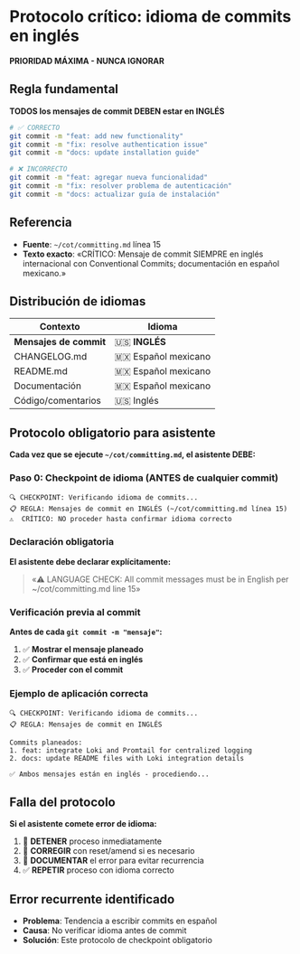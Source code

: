 # Protocolo crítico: idioma de commits en inglés

**PRIORIDAD MÁXIMA - NUNCA IGNORAR**

## Regla fundamental

**TODOS los mensajes de commit DEBEN estar en INGLÉS**

```bash
# ✅ CORRECTO
git commit -m "feat: add new functionality"
git commit -m "fix: resolve authentication issue" 
git commit -m "docs: update installation guide"

# ❌ INCORRECTO
git commit -m "feat: agregar nueva funcionalidad"
git commit -m "fix: resolver problema de autenticación"
git commit -m "docs: actualizar guía de instalación"
```

## Referencia

- **Fuente**: `~/cot/committing.md` línea 15
- **Texto exacto**: «CRÍTICO: Mensaje de commit SIEMPRE en inglés internacional con Conventional Commits; documentación en español mexicano.»

## Distribución de idiomas

| Contexto | Idioma |
|----------|--------|
| **Mensajes de commit** | 🇺🇸 **INGLÉS** |
| CHANGELOG.md | 🇲🇽 Español mexicano |
| README.md | 🇲🇽 Español mexicano |
| Documentación | 🇲🇽 Español mexicano |
| Código/comentarios | 🇺🇸 Inglés |

## Protocolo obligatorio para asistente

**Cada vez que se ejecute `~/cot/committing.md`, el asistente DEBE:**

### Paso 0: Checkpoint de idioma (ANTES de cualquier commit)

```
🔍 CHECKPOINT: Verificando idioma de commits...
📋 REGLA: Mensajes de commit en INGLÉS (~/cot/committing.md línea 15)
⚠️  CRÍTICO: NO proceder hasta confirmar idioma correcto
```

### Declaración obligatoria

**El asistente debe declarar explícitamente:**

> «⚠️ LANGUAGE CHECK: All commit messages must be in English per ~/cot/committing.md line 15»

### Verificación previa al commit

**Antes de cada `git commit -m "mensaje"`:**

1. ✅ **Mostrar el mensaje planeado**
2. ✅ **Confirmar que está en inglés**  
3. ✅ **Proceder con el commit**

### Ejemplo de aplicación correcta

```
🔍 CHECKPOINT: Verificando idioma de commits...
📋 REGLA: Mensajes de commit en INGLÉS

Commits planeados:
1. feat: integrate Loki and Promtail for centralized logging
2. docs: update README files with Loki integration details

✅ Ambos mensajes están en inglés - procediendo...
```

## Falla del protocolo

**Si el asistente comete error de idioma:**

1. 🛑 **DETENER** proceso inmediatamente
2. 🔄 **CORREGIR** con reset/amend si es necesario  
3. 📝 **DOCUMENTAR** el error para evitar recurrencia
4. ✅ **REPETIR** proceso con idioma correcto

## Error recurrente identificado

- **Problema**: Tendencia a escribir commits en español
- **Causa**: No verificar idioma antes de commit
- **Solución**: Este protocolo de checkpoint obligatorio